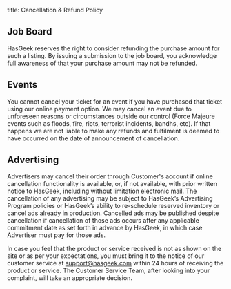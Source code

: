 title: Cancellation & Refund Policy

## Job Board

HasGeek reserves the right to consider refunding the purchase amount for such a listing. By issuing a submission to the job board, you acknowledge full awareness of that your purchase amount may not be refunded.

## Events

You cannot cancel your ticket for an event if you have purchased that ticket using our online payment option. We may cancel an event due to unforeseen reasons or circumstances outside our control (Force Majeure events such as floods, fire, riots, terrorist incidents, bandhs, etc). If that happens we are not liable to make any refunds and fulfilment is deemed to have occurred on the date of announcement of cancellation. 

## Advertising

Advertisers may cancel their order through Customer's account if online cancellation functionality is available, or, if not available, with prior written notice to HasGeek, including without limitation electronic mail.  The cancellation of any advertising may be subject to HasGeek’s Advertising Program policies or HasGeek’s ability to re-schedule reserved inventory or cancel ads already in production. Cancelled ads may be published despite cancellation if cancellation of those ads occurs after any applicable commitment date as set forth in advance by HasGeek, in which case Advertiser must pay for those ads.

In case you feel that the product or service received is not as shown on the site or as per your expectations, you must bring it to the notice of our customer service at <support@hasgeek.com> within 24 hours of receiving the product or service. The Customer Service Team, after looking into your complaint, will take an appropriate decision.